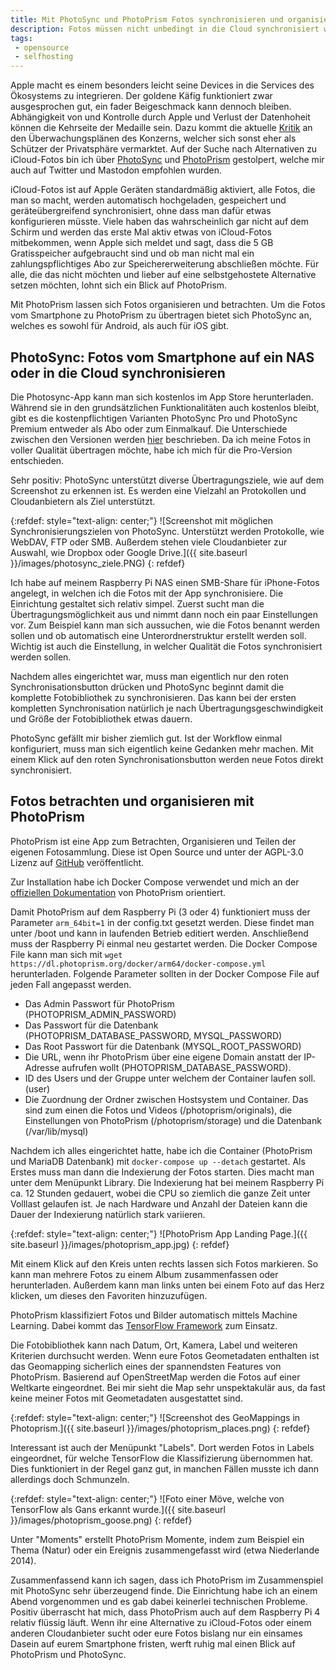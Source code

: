 ```yaml
---
title: Mit PhotoSync und PhotoPrism Fotos synchronisieren und organisieren
description: Fotos müssen nicht unbedingt in die Cloud synchronisiert werden. Wer eine Möglichkeit zum selberhosten sucht ist mit PhotoPrism bestens bedient. Dank PhotoSync werden Fotos vom Smartphone automatisch synchronisiert.
tags:
 - opensource
 - selfhosting
---
```


Apple macht es einem besonders leicht seine Devices in die Services des Ökosystems zu integrieren. Der goldene Käfig funktioniert zwar ausgesprochen gut, ein fader Beigeschmack kann dennoch bleiben. Abhängigkeit von und Kontrolle durch Apple und Verlust der Datenhoheit können die Kehrseite der Medaille sein. Dazu kommt die aktuelle [Kritik](https://www.heise.de/news/iPhone-soll-Fotos-ueberwachen-90-Organisationen-rufen-Apple-zu-Kehrtwende-auf-6169832.html) an den Überwachungsplänen des Konzerns, welcher sich sonst eher als Schützer der Privatsphäre vermarktet. Auf der Suche nach Alternativen zu iCloud-Fotos bin ich über [PhotoSync](https://www.photosync-app.com) und [PhotoPrism](https://photoprism.app/) gestolpert, welche mir auch auf Twitter und Mastodon empfohlen wurden.

iCloud-Fotos ist auf Apple Geräten standardmäßig aktiviert, alle Fotos, die man so macht, werden automatisch hochgeladen, gespeichert und geräteübergreifend synchronisiert, ohne dass man dafür etwas konfigurieren müsste. Viele haben das wahrscheinlich gar nicht auf dem Schirm und werden das erste Mal aktiv etwas von iCloud-Fotos mitbekommen, wenn Apple sich meldet und sagt, dass die 5 GB Gratisspeicher aufgebraucht sind und ob man nicht mal ein zahlungspflichtiges Abo zur Speichererweiterung abschließen möchte. Für alle, die das nicht möchten und lieber auf eine selbstgehostete Alternative setzen möchten, lohnt sich ein Blick auf PhotoPrism.

Mit PhotoPrism lassen sich Fotos organisieren und betrachten. Um die Fotos vom Smartphone zu PhotoPrism zu übertragen bietet sich PhotoSync an, welches es sowohl für Android, als auch für iOS gibt.

## PhotoSync: Fotos vom Smartphone auf ein NAS oder in die Cloud synchronisieren

Die Photosync-App kann man sich kostenlos im App Store herunterladen. Während sie in den grundsätzlichen Funktionalitäten auch kostenlos bleibt, gibt es die kostenpflichtigen Varianten PhotoSync Pro und PhotoSync Premium entweder als Abo oder zum Einmalkauf. Die Unterschiede zwischen den Versionen werden [hier](https://www.photosync-app.com/de/support/ios/answers/was-ist-der-unterschied-zwischen-photosync-pro-und-premium.html) beschrieben. Da ich meine Fotos in voller Qualität übertragen möchte, habe ich mich für die Pro-Version entschieden.

Sehr positiv: PhotoSync unterstützt diverse Übertragungsziele, wie auf dem Screenshot zu erkennen ist. Es werden eine Vielzahl an Protokollen und Cloudanbietern als Ziel unterstützt.

{:refdef: style="text-align: center;"}
![Screenshot mit möglichen Synchronisierungszielen von PhotoSync. Unterstützt werden Protokolle, wie WebDAV, FTP oder SMB. Außerdem stehen viele Cloudanbieter zur Auswahl, wie Dropbox oder Google Drive.]({{ site.baseurl }}/images/photosync_ziele.PNG)
{: refdef}

Ich habe auf meinem Raspberry Pi NAS einen SMB-Share für iPhone-Fotos angelegt, in welchen ich die Fotos mit der App synchronisiere. Die Einrichtung gestaltet sich relativ simpel. Zuerst sucht man die Übertragungsmöglichkeit aus und nimmt dann noch ein paar Einstellungen vor. Zum Beispiel kann man sich aussuchen, wie die Fotos benannt werden sollen und ob automatisch eine Unterordnerstruktur erstellt werden soll. Wichtig ist auch die Einstellung, in welcher Qualität die Fotos synchronisiert werden sollen.

Nachdem alles eingerichtet war, muss man eigentlich nur den roten Synchronisationsbutton drücken und PhotoSync beginnt damit die komplette Fotobibliothek zu synchronisieren. Das kann bei der ersten kompletten Synchronisation natürlich je nach Übertragungsgeschwindigkeit und Größe der Fotobibliothek etwas dauern.

PhotoSync gefällt mir bisher ziemlich gut. Ist der Workflow einmal konfiguriert, muss man sich eigentlich keine Gedanken mehr machen. Mit einem Klick auf den roten Synchronisationsbutton werden neue Fotos direkt synchronisiert.


## Fotos betrachten und organisieren mit PhotoPrism

PhotoPrism ist eine App zum Betrachten, Organisieren und Teilen der eigenen Fotosammlung. Diese ist Open Source und unter der AGPL-3.0 Lizenz auf [GitHub](https://github.com/photoprism/photoprism ) veröffentlicht. 

Zur Installation habe ich Docker Compose verwendet und mich an der [offiziellen Dokumentation](https://docs.photoprism.org/getting-started/raspberry-pi/) von PhotoPrism orientiert. 


Damit PhotoPrism auf dem Raspberry Pi (3 oder 4) funktioniert muss der Parameter `arm_64bit=1` in der config.txt gesetzt werden. Diese findet man unter /boot und kann in laufenden Betrieb editiert werden. Anschließend muss der Raspberry Pi einmal neu gestartet werden. 
Die Docker Compose File kann man sich mit `wget https://dl.photoprism.org/docker/arm64/docker-compose.yml` herunterladen.
Folgende Parameter sollten in der Docker Compose File auf jeden Fall angepasst werden.

* Das Admin Passwort für PhotoPrism (PHOTOPRISM_ADMIN_PASSWORD)
* Das Passwort für die Datenbank (PHOTOPRISM_DATABASE_PASSWORD, MYSQL_PASSWORD)
* Das Root Passwort für die Datenbank (MYSQL_ROOT_PASSWORD)
* Die URL, wenn ihr PhotoPrism über eine eigene Domain anstatt der IP-Adresse aufrufen wollt (PHOTOPRISM_DATABASE_PASSWORD).
* ID des Users und der Gruppe unter welchem der Container laufen soll. (user)
* Die Zuordnung der Ordner zwischen Hostsystem und Container. Das sind zum einen die Fotos und Videos (/photoprism/originals), die Einstellungen von PhotoPrism (/photoprism/storage) und die Datenbank (/var/lib/mysql)

Nachdem ich alles eingerichtet hatte, habe ich die Container (PhotoPrism und MariaDB Datenbank) mit `docker-compose up --detach` gestartet. Als Erstes muss man dann die Indexierung der Fotos starten. Dies macht man unter dem Menüpunkt Library. Die Indexierung hat bei meinem Raspberry Pi ca. 12 Stunden gedauert, wobei die CPU so ziemlich die ganze Zeit unter Volllast gelaufen ist. Je nach Hardware und Anzahl der Dateien kann die Dauer der Indexierung natürlich stark variieren. 

{:refdef: style="text-align: center;"}
![PhotoPrism App Landing Page.]({{ site.baseurl }}/images/photoprism_app.jpg)
{: refdef}

Mit einem Klick auf den Kreis unten rechts lassen sich Fotos markieren. So kann man mehrere Fotos zu einem Album zusammenfassen oder herunterladen. Außerdem kann man links unten bei einem Foto auf das Herz klicken, um dieses den Favoriten hinzuzufügen.

PhotoPrism klassifiziert Fotos und Bilder automatisch mittels Machine Learning. Dabei kommt das [TensorFlow Framework](https://de.wikipedia.org/wiki/TensorFlow) zum Einsatz.

Die Fotobibliothek kann nach Datum, Ort, Kamera, Label und weiteren Kriterien durchsucht werden. Wenn eure Fotos Geometadaten enthalten ist das Geomapping sicherlich eines der spannendsten Features von PhotoPrism. Basierend auf OpenStreetMap werden die Fotos auf einer Weltkarte eingeordnet. Bei mir sieht die Map sehr unspektakulär aus, da fast keine meiner Fotos mit Geometadaten ausgestattet sind.

{:refdef: style="text-align: center;"}
![Screenshot des GeoMappings in Photoprism.]({{ site.baseurl }}/images/photoprism_places.png)
{: refdef}

Interessant ist auch der Menüpunkt "Labels". Dort werden Fotos in Labels eingeordnet, für welche TensorFlow die Klassifizierung übernommen hat. Dies funktioniert in der Regel ganz gut, in manchen Fällen musste ich dann allerdings doch Schmunzeln. 

{:refdef: style="text-align: center;"}
![Foto einer Möve, welche von TensorFlow als Gans erkannt wurde.]({{ site.baseurl }}/images/photoprism_goose.png)
{: refdef}

Unter "Moments" erstellt PhotoPrism Momente, indem zum Beispiel ein Thema (Natur) oder ein Ereignis zusammengefasst wird (etwa Niederlande 2014).

Zusammenfassend kann ich sagen, dass ich PhotoPrism im Zusammenspiel mit PhotoSync sehr überzeugend finde. Die Einrichtung habe ich an einem Abend vorgenommen und es gab dabei keinerlei technischen Probleme. Positiv überrascht hat mich, dass PhotoPrism auch auf dem Raspberry Pi 4 relativ flüssig läuft. Wenn ihr eine Alternative zu iCloud-Fotos oder einem anderen Cloudanbieter sucht oder eure Fotos bislang nur ein einsames Dasein auf eurem Smartphone fristen, werft ruhig mal einen Blick auf PhotoPrism und PhotoSync. 
